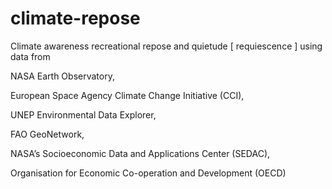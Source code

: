 # climate-repose
Climate awareness recreational repose and quietude [ requiescence ] using data from

NASA Earth Observatory,   

European Space Agency Climate Change Initiative (CCI),  

UNEP Environmental Data Explorer,  

FAO GeoNetwork,  

NASA’s Socioeconomic Data and Applications Center (SEDAC),

Organisation for Economic Co-operation and Development (OECD)
